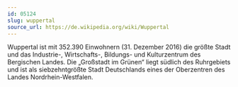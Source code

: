 ```yaml
---
id: 05124
slug: wuppertal
source_url: https://de.wikipedia.org/wiki/Wuppertal
---
```


Wuppertal ist mit 352.390 Einwohnern (31. Dezember 2016) die größte Stadt und das Industrie-, Wirtschafts-, Bildungs- und Kulturzentrum des Bergischen Landes. Die „Großstadt im Grünen“ liegt südlich des Ruhrgebiets und ist als siebzehntgrößte Stadt Deutschlands eines der Oberzentren des Landes Nordrhein-Westfalen.
